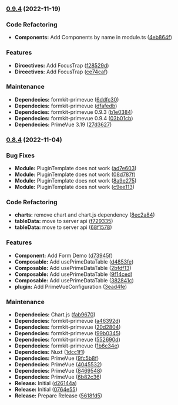### [0.9.4](https://github.com/sfxcode/nuxt-primevue/compare/v0.8.4...v0.9.4) (2022-11-19)


### Code Refactoring

* **Components:** Add Components by name in module.ts ([4eb864f](https://github.com/sfxcode/nuxt-primevue/commit/4eb864f12e7155a18b2804c0f1681267835ee8c1))


### Features

* **Dircectives:** Add FocusTrap ([f28529d](https://github.com/sfxcode/nuxt-primevue/commit/f28529db3ebc2e6936d3f9b25ba5552bcb4f728e))
* **Dircectives:** Add FocusTrap ([ce74caf](https://github.com/sfxcode/nuxt-primevue/commit/ce74caffd284ad6580ecd18f792abad56dcf4dc8))


### Maintenance

* **Dependecies:** formkit-primevue ([6ddfc30](https://github.com/sfxcode/nuxt-primevue/commit/6ddfc304e6cd3929b827dfb3e92b1e78426b49c2))
* **Dependecies:** formkit-primevue ([dfafedb](https://github.com/sfxcode/nuxt-primevue/commit/dfafedbf39128e168cf6a3656694f83a1ece5eb1))
* **Dependecies:** formkit-primevue 0.9.3 ([b1e0384](https://github.com/sfxcode/nuxt-primevue/commit/b1e0384ce5f759b244a141ccd0301caa7c576be1))
* **Dependecies:** formkit-primevue 0.9.4 ([03b01cb](https://github.com/sfxcode/nuxt-primevue/commit/03b01cb64ae36591723b30b845f69775231488a7))
* **Dependecies:** PrimeVue 3.19 ([27d3627](https://github.com/sfxcode/nuxt-primevue/commit/27d36272aaa5612379ba9404fc36748578703155))

### [0.8.4](https://github.com/sfxcode/nuxt-primevue/compare/0764e551a08cceb6f91a105f131e50eaa5705ecd...v0.8.4) (2022-11-04)


### Bug Fixes

* **Module:** PluginTemplate does not work ([ad7e603](https://github.com/sfxcode/nuxt-primevue/commit/ad7e603f4bad67be9e89be307d5fcc2ec6be2ac3))
* **Module:** PluginTemplate does not work ([08d787f](https://github.com/sfxcode/nuxt-primevue/commit/08d787f359c5826746e706729ff0eceb3486dca6))
* **Module:** PluginTemplate does not work ([8a9e275](https://github.com/sfxcode/nuxt-primevue/commit/8a9e275c9a6c6372d39a1e45256db79d1c4dfee5))
* **Module:** PluginTemplate does not work ([c9ee113](https://github.com/sfxcode/nuxt-primevue/commit/c9ee113597691ff16a04313927a2b9520b0a8328))


### Code Refactoring

* **charts:** remove chart and chart.js dependency ([8ec2a84](https://github.com/sfxcode/nuxt-primevue/commit/8ec2a84e66f82070762a305a979c8edf4bf0f950))
* **tableData:** move to server api ([f729335](https://github.com/sfxcode/nuxt-primevue/commit/f729335677720875b577a480468c06a5f6767d74))
* **tableData:** move to server api ([68f1578](https://github.com/sfxcode/nuxt-primevue/commit/68f1578ea442551dfc383aca3b060a98c27cb3f4))


### Features

* **Component:** Add Form Demo ([d73945f](https://github.com/sfxcode/nuxt-primevue/commit/d73945fa73f5e0e126d346e11ba45a7c7e0d8c94))
* **Composable:** Add usePrimeDataTable ([d4853fe](https://github.com/sfxcode/nuxt-primevue/commit/d4853feec94baf72587250aa8bec47e2b261cb36))
* **Composable:** Add usePrimeDataTable ([2bfdf13](https://github.com/sfxcode/nuxt-primevue/commit/2bfdf133fdba34b56d4bb2d0e56082e864343f44))
* **Composable:** Add usePrimeDataTable ([9f14ced](https://github.com/sfxcode/nuxt-primevue/commit/9f14cede0c35bd35b2b5b8ef0ba4f2f21a155f97))
* **Composable:** Add usePrimeDataTable ([382841c](https://github.com/sfxcode/nuxt-primevue/commit/382841c80eb966a4293b7d947beeec4ec721779d))
* **plugin:** Add PrimeVueConfiguration ([3ead4fe](https://github.com/sfxcode/nuxt-primevue/commit/3ead4fe9a31c3dec190d4855ebde61d221f5cb51))


### Maintenance

* **Dependecies:** Chart.js ([fab9670](https://github.com/sfxcode/nuxt-primevue/commit/fab9670ccfaea9224bf3b18df306ede4c225381a))
* **Dependecies:** formkit-primevue ([a46392d](https://github.com/sfxcode/nuxt-primevue/commit/a46392d73e8dc3aafc2f05da8ad4477fc753e595))
* **Dependecies:** formkit-primevue ([20d2804](https://github.com/sfxcode/nuxt-primevue/commit/20d28047226198d2a0464ff30f40d1c125a20e45))
* **Dependecies:** formkit-primevue ([99b0345](https://github.com/sfxcode/nuxt-primevue/commit/99b034530804f2a92735336f35f6def0086ca0d9))
* **Dependecies:** formkit-primevue ([552690d](https://github.com/sfxcode/nuxt-primevue/commit/552690da9fc10fe62caec00147d3855b7c61c577))
* **Dependecies:** formkit-primevue ([1b6c34e](https://github.com/sfxcode/nuxt-primevue/commit/1b6c34e4c52cb859ae8165562fb6755e8241f82d))
* **Dependecies:** Nuxt ([1dcc1f1](https://github.com/sfxcode/nuxt-primevue/commit/1dcc1f1d23a9cfcc1ead53a3de07696926addb6e))
* **Dependecies:** PrimeVue ([9fc5b8f](https://github.com/sfxcode/nuxt-primevue/commit/9fc5b8f9ecbfe864fba64c7a025d0c66e943c1b8))
* **Dependecies:** PrimeVue ([4045532](https://github.com/sfxcode/nuxt-primevue/commit/4045532431103ba67a403aebe880c874240825ef))
* **Dependecies:** PrimeVue ([8469548](https://github.com/sfxcode/nuxt-primevue/commit/846954806be434911833869bfd339030e8ac43fd))
* **Dependecies:** PrimeVue ([6b82c36](https://github.com/sfxcode/nuxt-primevue/commit/6b82c363ad7235bb56079ddac7ce1a4fe5c53308))
* **Release:** Initial ([d26144a](https://github.com/sfxcode/nuxt-primevue/commit/d26144a0a5c707904ad29f443d77d4ab9ad2678c))
* **Release:** Initial ([0764e55](https://github.com/sfxcode/nuxt-primevue/commit/0764e551a08cceb6f91a105f131e50eaa5705ecd))
* **Release:** Prepare Release ([5618fd5](https://github.com/sfxcode/nuxt-primevue/commit/5618fd537fbb6058a4a642d0072fdc2df42e9887))

